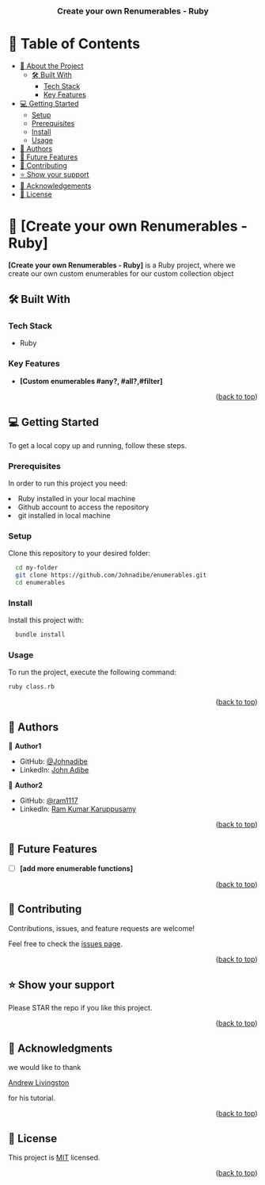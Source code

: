 <a name="readme-top"></a>

<div align="center">

  <h3><b>Create your own Renumerables - Ruby</b></h3>

</div>

<!-- TABLE OF CONTENTS -->

# 📗 Table of Contents

- [📖 About the Project](#about-project)
  - [🛠 Built With](#built-with)
    - [Tech Stack](#tech-stack)
    - [Key Features](#key-features)
- [💻 Getting Started](#getting-started)
  - [Setup](#setup)
  - [Prerequisites](#prerequisites)
  - [Install](#install)
  - [Usage](#usage)
- [👥 Authors](#authors)
- [🔭 Future Features](#future-features)
- [🤝 Contributing](#contributing)
- [⭐️ Show your support](#support)
- [🙏 Acknowledgements](#acknowledgements)
- [📝 License](#license)

<!-- PROJECT DESCRIPTION -->

# 📖 [Create your own Renumerables - Ruby] <a name="about-project"></a>


**[Create your own Renumerables - Ruby]** is a Ruby project, where we create our own custom enumerables for our custom collection object

## 🛠 Built With <a name="built-with"></a>

### Tech Stack <a name="tech-stack"></a>


  <ul>
    <li>Ruby</a></li>
  </ul>

<!-- Features -->

### Key Features <a name="key-features"></a>


- **[Custom enumerables #any?, #all?,#filter]**


<p align="right">(<a href="#readme-top">back to top</a>)</p>

<!-- LIVE DEMO -->

<!-- GETTING STARTED -->

## 💻 Getting Started <a name="getting-started"></a>


To get a local copy up and running, follow these steps.

### Prerequisites

In order to run this project you need:

<li>Ruby installed in your local machine</li>
<li>Github account to access the repository</li>
<li>git installed in local machine</li>


### Setup

Clone this repository to your desired folder:

```sh
  cd my-folder
  git clone https://github.com/Johnadibe/enumerables.git
  cd enumerables
```


### Install

Install this project with:


```sh
  bundle install
```


### Usage

To run the project, execute the following command:

```sh
ruby class.rb
```


<p align="right">(<a href="#readme-top">back to top</a>)</p>

<!-- AUTHORS -->

## 👥 Authors <a name="authors"></a>


👤 **Author1**

- GitHub: [@Johnadibe](https://github.com/Johnadibe)
- LinkedIn: [John Adibe](https://www.linkedin.com/in/john-adibe-400b36166/)

👤 **Author2**

- GitHub: [@ram1117](https://github.com/ram1117)
- LinkedIn: [Ram Kumar Karuppusamy](https://www.linkedin.com/in/ram-kumar-karuppusamy/)

<p align="right">(<a href="#readme-top">back to top</a>)</p>

<!-- FUTURE FEATURES -->

## 🔭 Future Features <a name="future-features"></a>


- [ ] **[add more enumerable functions]**


<p align="right">(<a href="#readme-top">back to top</a>)</p>

<!-- CONTRIBUTING -->

## 🤝 Contributing <a name="contributing"></a>

Contributions, issues, and feature requests are welcome!

Feel free to check the [issues page](https://github.com/Johnadibe/enumerables/issues).

<p align="right">(<a href="#readme-top">back to top</a>)</p>

<!-- SUPPORT -->

## ⭐️ Show your support <a name="support"></a>

Please STAR the repo if you like this project.


<p align="right">(<a href="#readme-top">back to top</a>)</p>

<!-- ACKNOWLEDGEMENTS -->

## 🙏 Acknowledgments <a name="acknowledgements"></a>

we would like to thank

[Andrew Livingston](https://medium.com/@amliving/how-i-think-about-rubys-enumerable-38219350696#.gr0ow0xak)

for his tutorial.

<p align="right">(<a href="#readme-top">back to top</a>)</p>

<!-- FAQ (optional) -->

<!-- LICENSE -->

## 📝 License <a name="license"></a>

This project is [MIT](./LICENSE) licensed.

<p align="right">(<a href="#readme-top">back to top</a>)</p>
